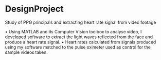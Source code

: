 # DesignProject
Study of PPG principals and extracting heart rate signal from video footage

• Using MATLAB and its Computer Vision toolbox to analyse video, I developed software to extract the light waves reflected from the face and produce a heart rate signal. 
• Heart rates calculated from signals produced using my software matched to the pulse oximeter used as control for the sample videos taken.
